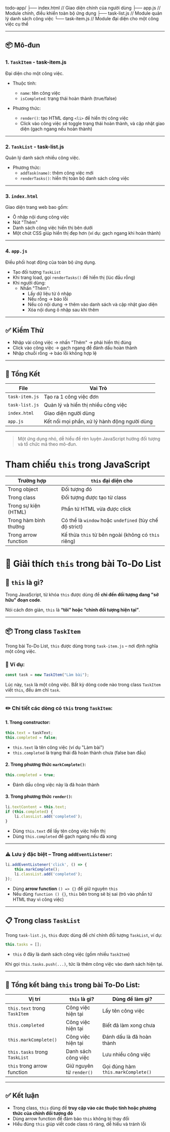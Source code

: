 todo-app/
├── index.html        // Giao diện chính của người dùng
├── app.js            // Module chính, điều khiển toàn bộ ứng dụng
├── task-list.js      // Module quản lý danh sách công việc
└── task-item.js      // Module đại diện cho một công việc cụ thể


---

## 📦 Mô-đun

### 1. `TaskItem` - task-item.js

Đại diện cho một công việc.

- Thuộc tính:
  - `name`: tên công việc
  - `isCompleted`: trạng thái hoàn thành (true/false)

- Phương thức:
  - `render()`: tạo HTML dạng `<li>` để hiển thị công việc
  - Click vào công việc sẽ toggle trạng thái hoàn thành, và cập nhật giao diện (gạch ngang nếu hoàn thành)

---

### 2. `TaskList` - task-list.js

Quản lý danh sách nhiều công việc.

- Phương thức:
  - `addTask(name)`: thêm công việc mới
  - `renderTasks()`: hiển thị toàn bộ danh sách công việc

---

### 3. `index.html`

Giao diện trang web bao gồm:

- Ô nhập nội dung công việc
- Nút "Thêm"
- Danh sách công việc hiển thị bên dưới
- Một chút CSS giúp hiển thị đẹp hơn (ví dụ: gạch ngang khi hoàn thành)

---

### 4. `app.js`

Điều phối hoạt động của toàn bộ ứng dụng.

- Tạo đối tượng `TaskList`
- Khi trang load, gọi `renderTasks()` để hiển thị (lúc đầu rỗng)
- Khi người dùng:
  - Nhấn "Thêm": 
    - Lấy dữ liệu từ ô nhập
    - Nếu rỗng → báo lỗi
    - Nếu có nội dung → thêm vào danh sách và cập nhật giao diện
    - Xóa nội dung ô nhập sau khi thêm

---

## ✅ Kiểm Thử

- Nhập vài công việc → nhấn "Thêm" → phải hiển thị đúng
- Click vào công việc → gạch ngang để đánh dấu hoàn thành
- Nhập chuỗi rỗng → báo lỗi không hợp lệ

---

## 📌 Tổng Kết

| File           | Vai Trò                                      |
| -------------- | -------------------------------------------- |
| `task-item.js` | Tạo ra 1 công việc đơn                       |
| `task-list.js` | Quản lý và hiển thị nhiều công việc          |
| `index.html`   | Giao diện người dùng                         |
| `app.js`       | Kết nối mọi phần, xử lý hành động người dùng |

---

> Một ứng dụng nhỏ, dễ hiểu để rèn luyện JavaScript hướng đối tượng và tổ chức mã theo mô-đun.



# Tham chiếu `this` trong JavaScript

| Trường hợp            | `this` đại diện cho                                     |
| --------------------- | ------------------------------------------------------- |
| Trong object          | Đối tượng đó                                            |
| Trong class           | Đối tượng được tạo từ class                             |
| Trong sự kiện (HTML)  | Phần tử HTML vừa được click                             |
| Trong hàm bình thường | Có thể là `window` hoặc `undefined` (tùy chế độ strict) |
| Trong arrow function  | Kế thừa `this` từ bên ngoài (không có `this` riêng)     |



# 🧠 Giải thích `this` trong bài To-Do List

## 📌 `this` là gì?

Trong JavaScript, từ khóa `this` được dùng để **chỉ đến đối tượng đang "sở hữu" đoạn code**.

Nói cách đơn giản, `this` là **“tôi” hoặc “chính đối tượng hiện tại”**.

---

## 📦 Trong class `TaskItem`

Trong bài To-Do List, `this` được dùng trong `task-item.js` – nơi định nghĩa một công việc.

### 🔹 Ví dụ:
```js
const task = new TaskItem("Làm bài");
```

Lúc này, `task` là một công việc. Bất kỳ dòng code nào trong class `TaskItem` viết `this`, đều ám chỉ `task`.

---

### ✏️ Chi tiết các dòng có `this` trong `TaskItem`:

#### 1. Trong constructor:
```js
this.text = taskText;
this.completed = false;
```
- `this.text` là tên công việc (ví dụ "Làm bài")
- `this.completed` là trạng thái đã hoàn thành chưa (false ban đầu)

#### 2. Trong phương thức `markComplete()`:
```js
this.completed = true;
```
- Đánh dấu công việc này là đã hoàn thành

#### 3. Trong phương thức `render()`:
```js
li.textContent = this.text;
if (this.completed) {
    li.classList.add('completed');
}
```
- Dùng `this.text` để lấy tên công việc hiển thị
- Dùng `this.completed` để gạch ngang nếu đã xong

---

### ⚠️ Lưu ý đặc biệt – Trong `addEventListener`:
```js
li.addEventListener('click', () => {
    this.markComplete();
    li.classList.add('completed');
});
```
- Dùng **arrow function** `() => {}` để giữ nguyên `this`
- Nếu dùng `function () {}`, `this` bên trong sẽ bị sai (trỏ vào phần tử HTML thay vì công việc)

---

## 📋 Trong class `TaskList`

Trong `task-list.js`, `this` được dùng để chỉ chính đối tượng `TaskList`, ví dụ:

```js
this.tasks = [];
```
- `this` ở đây là danh sách công việc (gồm nhiều `TaskItem`)

Khi gọi `this.tasks.push(...)`, tức là thêm công việc vào danh sách hiện tại.

---

## 🧪 Tổng kết bảng `this` trong bài To-Do List:

| Vị trí                        | `this` là gì?            | Dùng để làm gì?                    |
| ----------------------------- | ------------------------ | ---------------------------------- |
| `this.text` trong `TaskItem`  | Công việc hiện tại       | Lấy tên công việc                  |
| `this.completed`              | Công việc hiện tại       | Biết đã làm xong chưa              |
| `this.markComplete()`         | Công việc hiện tại       | Đánh dấu là đã hoàn thành          |
| `this.tasks` trong `TaskList` | Danh sách công việc      | Lưu nhiều công việc                |
| `this` trong arrow function   | Giữ nguyên từ `render()` | Gọi đúng hàm `this.markComplete()` |

---

## ✅ Kết luận

- Trong class, `this` dùng để **truy cập vào các thuộc tính hoặc phương thức của chính đối tượng đó**
- Dùng arrow function để đảm bảo `this` không bị thay đổi
- Hiểu đúng `this` giúp viết code class rõ ràng, dễ hiểu và tránh lỗi
